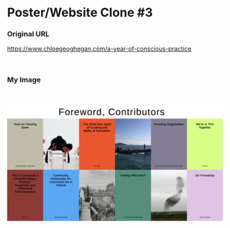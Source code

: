 # Poster/Website Clone #3

### Original URL
https://www.chloegeoghegan.com/a-year-of-conscious-practice

<br />

### My Image

<br />

![clone image](./images/clone_image.png)